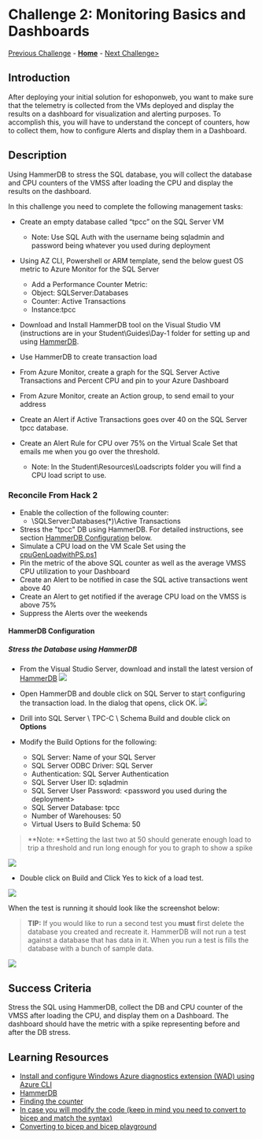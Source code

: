 # Challenge 2: Monitoring Basics and Dashboards

[Previous Challenge](./01-Alerts-Activity-Logs-And-Service-Health.md) - **[Home](../README.md)** - [Next Challenge>](./03-Azure-Monitor-For-Virtual-Machines.md)

## Introduction
After deploying your initial solution for eshoponweb, you want to make sure that the telemetry is collected from the VMs deployed and display the results on a dashboard for visualization and alerting purposes. To accomplish this, you will have to understand the concept of counters, how to collect them, how to configure Alerts and display them in a Dashboard.    

## Description

Using HammerDB to stress the SQL database, you will collect the database and CPU counters of the VMSS after loading the CPU and display the results on the dashboard.
 
In this challenge you need to complete the following management tasks:

- Create an empty database called “tpcc” on the SQL Server VM
	- Note: Use SQL Auth with the username being sqladmin and password being whatever you used during deployment

- Using AZ CLI, Powershell or ARM template, send the below guest OS metric to Azure Monitor for the SQL Server
	- Add a Performance Counter Metric:
	- Object: SQLServer:Databases
	- Counter: Active Transactions
	- Instance:tpcc

- Download and Install HammerDB tool on the Visual Studio VM (instructions are in your Student\Guides\Day-1 folder for setting up and using [HammerDB](www.hammerdb.com).

- Use HammerDB to create transaction load

- From Azure Monitor, create a graph for the SQL Server Active Transactions and Percent CPU and pin to your Azure Dashboard

- From Azure Monitor, create an Action group, to send email to your address

- Create an Alert if Active Transactions goes over 40 on the SQL Server tpcc database.

- Create an Alert Rule for CPU over 75% on the Virtual Scale Set that emails me when you go over the threshold.
	- Note: In the Student\Resources\Loadscripts folder you will find a CPU load script to use.

### Reconcile From Hack 2
- Enable the collection of the following counter:
	- \SQLServer:Databases(*)\Active Transactions
- Stress the "tpcc" DB using HammerDB. For detailed instructions, see section [HammerDB Configuration]() below.
- Simulate a CPU load on the VM Scale Set using the [cpuGenLoadwithPS.ps1](https://github.com/msghaleb/AzureMonitorHackathon/blob/master/sources/Loadscripts/cpuGenLoadwithPS.ps1)
- Pin the metric of the above SQL counter as well as the average VMSS CPU utilization to your Dashboard
- Create an Alert to be notified in case the SQL active transactions went above 40
- Create an Alert to get notified if the average CPU load on the VMSS is above 75%
- Suppress the Alerts over the weekends

#### HammerDB Configuration

##### Stress the Database using HammerDB 
- From the Visual Studio Server, download and install the latest version of [HammerDB](http://www.hammerdb.com/)
  ![](https://github.com/msghaleb/AzureMonitorHackathon/raw/master/images/image13.png)    
- Open HammerDB and double click on SQL Server to start configuring the transaction load. In the dialog that opens, click OK.
![](https://github.com/msghaleb/AzureMonitorHackathon/raw/master/images/image18.png)   

- Drill into SQL Server \\ TPC-C \\ Schema Build and double click on **Options**
- Modify the Build Options for the following:
	- SQL Server: Name of your SQL Server
	- SQL Server ODBC Driver: SQL Server
	- Authentication: SQL Server Authentication
	- SQL Server User ID: sqladmin
	- SQL Server User Password: \<password  you  used during the deployment\>
	- SQL Server Database: tpcc
	- Number of Warehouses: 50
	- Virtual Users to Build Schema: 50  
>**Note: **Setting the last two at 50 should generate enough load to trip a threshold and run long enough for you to graph to show a spike

  
![](https://github.com/msghaleb/AzureMonitorHackathon/raw/master/images/image19.png)
  
- Double click on Build and Click Yes to kick of a load test.
  
![](https://github.com/msghaleb/AzureMonitorHackathon/raw/master/images/image20.png)
  
When the test is running it should look like the screenshot below:
>**TIP:** If you would like to run a second test you **must** first delete the database you created and recreate it. HammerDB will not run a test against a database that has data in it. When you run a test is fills the database with a bunch of sample data.
  

![](https://github.com/msghaleb/AzureMonitorHackathon/raw/master/images/image21.png) 


## Success Criteria

Stress the SQL using HammerDB, collect the DB and CPU counter of the VMSS after loading the CPU, and display them on a Dashboard. The dashboard should have the metric with a spike representing before and after the DB stress.

## Learning Resources

- [Install and configure Windows Azure diagnostics extension (WAD) using Azure CLI](https://docs.microsoft.com/en-us/azure/azure-monitor/platform/diagnostics-extension-windows-install#azure-cli-deployment)
- [HammerDB](https://www.hammerdb.com)
- [Finding the counter](https://docs.microsoft.com/en-us/powershell/module/microsoft.powershell.diagnostics/get-counter?view=powershell-5.1)
- [In case you will modify the code (keep in mind you need to convert to bicep and match the syntax)](https://docs.microsoft.com/en-us/azure/azure-monitor/essentials/collect-custom-metrics-guestos-resource-manager-vm)
- [Converting to bicep and bicep playground](https://docs.microsoft.com/en-us/azure/azure-resource-manager/templates/bicep-decompile?tabs=azure-cli)

